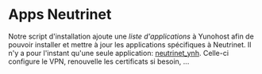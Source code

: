 <!-- TITLE: Apps Neutrinet -->
<!-- SUBTITLE: A quick summary of Apps Neutrinet -->

# Apps Neutrinet

Notre script d'installation ajoute une _liste d'applications_ à Yunohost afin de pouvoir installer et mettre à jour les applications spécifiques à Neutrinet.
Il n'y a pour l'instant qu'une seule application: [neutrinet_ynh](https://github.com/Neutrinet/neutrinet_ynh).
Celle-ci configure le VPN, renouvelle les certificats si besoin, ...